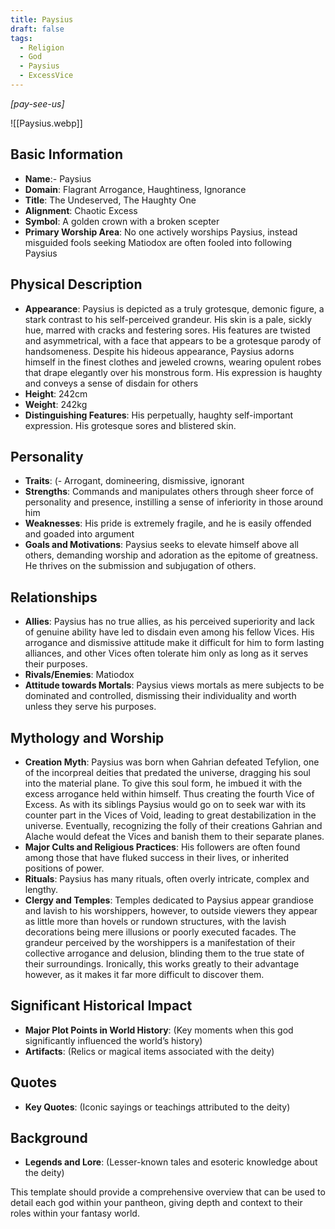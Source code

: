 ```yaml
---
title: Paysius
draft: false
tags:
  - Religion
  - God
  - Paysius
  - ExcessVice
---
```

*[pay-see-us]*

![[Paysius.webp]]
## Basic Information

- **Name**:- Paysius
- **Domain**: Flagrant Arrogance, Haughtiness, Ignorance
- **Title**: The Undeserved, The Haughty One
- **Alignment**: Chaotic Excess
- **Symbol**: A golden crown with a broken scepter
- **Primary Worship Area**: No one actively worships Paysius, instead misguided fools seeking Matiodox are often fooled into following Paysius

## Physical Description

- **Appearance**: Paysius is depicted as a truly grotesque, demonic figure, a stark contrast to his self-perceived grandeur. His skin is a pale, sickly hue, marred with cracks and festering sores. His features are twisted and asymmetrical, with a face that appears to be a grotesque parody of handsomeness. Despite his hideous appearance, Paysius adorns himself in the finest clothes and jeweled crowns, wearing opulent robes that drape elegantly over his monstrous form. His expression is haughty and conveys a sense of disdain for others
- **Height**: 242cm
- **Weight**: 242kg
- **Distinguishing Features**: His perpetually, haughty self-important expression. His grotesque sores and blistered skin. 

## Personality

- **Traits**: (- Arrogant, domineering, dismissive, ignorant
- **Strengths**: Commands and manipulates others through sheer force of personality and presence, instilling a sense of inferiority in those around him
- **Weaknesses**: His pride is extremely fragile, and he is easily offended and goaded into argument
- **Goals and Motivations**: Paysius seeks to elevate himself above all others, demanding worship and adoration as the epitome of greatness. He thrives on the submission and subjugation of others.

## Relationships

- **Allies**: Paysius has no true allies, as his perceived superiority and lack of genuine ability have led to disdain even among his fellow Vices. His arrogance and dismissive attitude make it difficult for him to form lasting alliances, and other Vices often tolerate him only as long as it serves their purposes.
- **Rivals/Enemies**: Matiodox
- **Attitude towards Mortals**: Paysius views mortals as mere subjects to be dominated and controlled, dismissing their individuality and worth unless they serve his purposes.

## Mythology and Worship

- **Creation Myth**: Paysius was born when Gahrian defeated Tefylion, one of the incorpreal deities that predated the universe, dragging his soul into the material plane. To give this soul form, he imbued it with the excess arrogance held within himself. Thus creating the fourth Vice of Excess. As with its siblings Paysius would go on to seek war with its counter part in the Vices of Void, leading to great destabilization in the universe. Eventually, recognizing the folly of their creations Gahrian and Alache would defeat the Vices and banish them to their separate planes. 
- **Major Cults and Religious Practices**: His followers are often found among those that have fluked success in their lives, or inherited positions of power. 
- **Rituals**: Paysius has many rituals, often overly intricate, complex and lengthy. 
- **Clergy and Temples**: Temples dedicated to Paysius appear grandiose and lavish to his worshippers, however, to outside viewers they appear as little more than hovels or rundown structures, with the lavish decorations being mere illusions or poorly executed facades. The grandeur perceived by the worshippers is a manifestation of their collective arrogance and delusion, blinding them to the true state of their surroundings. Ironically, this works greatly to their advantage however, as it makes it far more difficult to discover them. 

## Significant Historical Impact

- **Major Plot Points in World History**: (Key moments when this god significantly influenced the world’s history)
- **Artifacts**: (Relics or magical items associated with the deity)

## Quotes

- **Key Quotes**: (Iconic sayings or teachings attributed to the deity)

## Background

- **Legends and Lore**: (Lesser-known tales and esoteric knowledge about the deity)

This template should provide a comprehensive overview that can be used to detail each god within your pantheon, giving depth and context to their roles within your fantasy world.